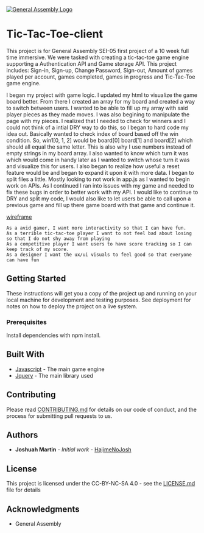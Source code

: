 [![General Assembly Logo](https://camo.githubusercontent.com/1a91b05b8f4d44b5bbfb83abac2b0996d8e26c92/687474703a2f2f692e696d6775722e636f6d2f6b6538555354712e706e67)](https://generalassemb.ly/education/web-development-immersive)

# Tic-Tac-Toe-client

This project is for General Assembly SEI-05 first project of a 10 week full time immersive. We were tasked with creating a tic-tac-toe game engine supporting a Authentication API and Game storage API. This project includes: Sign-in, Sign-up, Change Password, Sign-out, Amount of games played per account, games completed, games in progress and Tic-Tac-Toe game engine.

I began my project with game logic. I updated my html to visualize the game board better. From there I created an array for my board and created a way to switch between users. I wanted to be able to fill up my array with said player pieces as they made moves. I was also begining to manipulate the page with my pieces. I realized that I needed to check for winners and I could not think of a intial DRY way to do this, so I began to hard code my idea out. Basically wanted to check index of board based off the win condition. So, win1[0, 1, 2] would be board[0] board[1] and board[2] which should all equal the same letter. This is also why I use numbers instead of empty strings in my board array. I also wanted to know which turn it was which would come in handy later as I wanted to switch whose turn it was and visualize this for users. I also began to realize how useful a reset feature would be and began to expand it upon it with more data. I began to split files a little. Mostly looking to not work in app.js as I wanted to begin work on APIs. As I continued I ran into issues with my game and needed to fix these bugs in order to better work with my API. I would like to continue to DRY and split my code, I would also like to let users be able to call upon a previous game and fill up there game board with that game and continue it.

[wireframe](https://wireframe.cc/CshK06)

```
As a avid gamer, I want more interactivity so that I can have fun.
As a terrible tic-tac-toe player I want to not feel bad about losing so that I do not shy away from playing
As a competitive player I want users to have score tracking so I can keep track of my score.
As a designer I want the ux/ui visuals to feel good so that everyone can have fun
```

## Getting Started

These instructions will get you a copy of the project up and running on your local machine for development and testing purposes. See deployment for notes on how to deploy the project on a live system.

### Prerequisites

Install dependencies with npm install.

## Built With

* [Javascript](https://www.javascript.com/) - The main game engine
* [Jquery](https://jquery.com/) - The main library used

## Contributing

Please read [CONTRIBUTING.md](https://github.com/HajimeNoJosh/tic-tac-toe-client/blob/master/CONTRIBUTING.md) for details on our code of conduct, and the process for submitting pull requests to us.

## Authors

* **Joshuah Martin** - *Initial work* - [HajimeNoJosh](https://github.com/HajimeNoJosh)


## License

This project is licensed under the CC-BY-NC-SA 4.0 - see the [LICENSE.md](https://github.com/HajimeNoJosh/tic-tac-toe-client/blob/master/LICENSE) file for details

## Acknowledgments

* General Assembly
